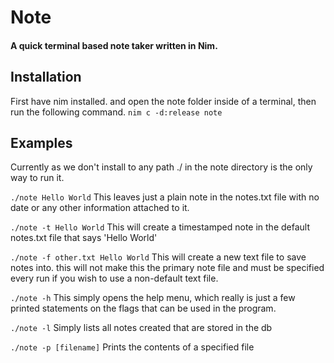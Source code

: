 # Note
#### A quick terminal based note taker written in Nim.

## Installation
First have nim installed. and open the note folder inside of a terminal,
 then run the following command.
`nim c -d:release note`

## Examples

Currently as we don't install to any path ./ in the note directory is
the only way to run it. 

`./note Hello World`
This leaves just a plain note in the notes.txt file with no date or any
other information attached to it.

`./note -t Hello World`
This will create a timestamped note in the default notes.txt file that
says 'Hello World'

`./note -f other.txt Hello World`
This will create a new text file to save notes into. this will not make this 
the primary note file and must be specified every run if you wish to use a 
non-default text file.

`./note -h`
This simply opens the help menu, which really is just a few printed statements
on the flags that can be used in the program.


`./note -l`
Simply lists all notes created that are stored in the db

`./note -p [filename]`
Prints the contents of a specified file
